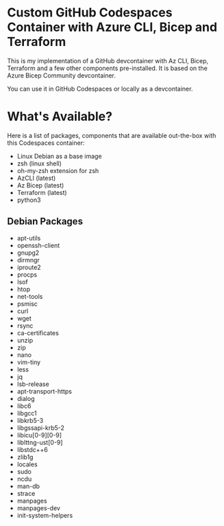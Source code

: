 # Custom GitHub Codespaces Container with Azure CLI, Bicep and Terraform 
This is my implementation of a GitHub devcontainer with Az CLI, Bicep, Terraform and a few other components pre-installed. It is based on the Azure Bicep Community devcontainer.

You can use it in GitHub Codespaces or locally as a devcontainer.

# What's Available?
Here is a list of packages, components that are available out-the-box with this Codespaces container:

- Linux Debian as a base image
- zsh (linux shell)
- oh-my-zsh extension for zsh
- AzCLI (latest)
- Az Bicep (latest)
- Terraform (latest)
- python3

## Debian Packages

- apt-utils
- openssh-client
- gnupg2
- dirmngr
- iproute2
- procps
- lsof
- htop
- net-tools
- psmisc
- curl
- wget
- rsync
- ca-certificates
- unzip
- zip
- nano
- vim-tiny
- less
- jq
- lsb-release
- apt-transport-https
- dialog
- libc6
- libgcc1
- libkrb5-3
- libgssapi-krb5-2
- libicu[0-9][0-9]
- liblttng-ust[0-9]
- libstdc++6
- zlib1g
- locales
- sudo
- ncdu
- man-db
- strace
- manpages
- manpages-dev
- init-system-helpers
